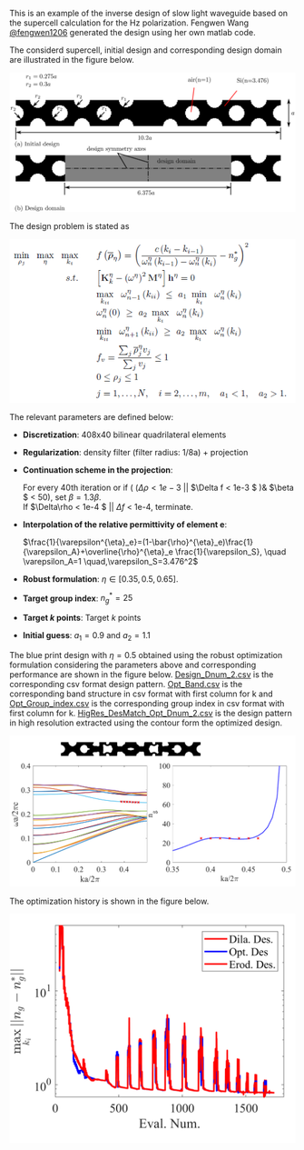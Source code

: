 
This is an example of the inverse design of slow light waveguide based on the supercell calculation for the Hz polarization. Fengwen Wang [@fengwen1206](https://github.com/fengwen1206) generated the design using her own  matlab code. 

The considerd supercell, initial design and corresponding design domain are illustrated in the figure below.

![schematic](/slow_light_waveguide/Illustration.png)

The design problem is stated as

![schematic](/slow_light_waveguide/Optimizationformulation.PNG)

 The relevant parameters are defined below:
 - **Discretization**: 408x40 bilinear quadrilateral elements
 - **Regularization**: density filter (filter radius: 1/8a) + projection
 - **Continuation scheme in the projection**: 	
 
     For every 40th iteration or if  ( ($\Delta\rho < 1e-3$  || $\Delta f < 1e-3 $ )& $\beta $ < 50),   set $\beta=1.3 \beta$.   
     If  $\Delta\rho < 1e-4 $ ||  $\Delta f$ < 1e-4,  terminate. 
 
- **Interpolation of the relative permittivity of element e**:

    $\frac{1}{\varepsilon^{\eta}_e}=(1-\bar{\rho}^{\eta}_e)\frac{1}{\varepsilon_A}+\overline{\rho}^{\eta}_e  \frac{1}{\varepsilon_S}, \quad   \varepsilon_A=1 \quad,\varepsilon_S=3.476^2$
  
- **Robust formulation**: $\eta\in [0.35, 0.5, 0.65]$.
- **Target group index**: $n^*_g=25$
- **Target $k$ points**: Target $k$ points
- **Initial guess**:  $a_1=0.9$ and $a_2=1.1$  

The blue print design  with $\eta=0.5$ obtained using the robust optimization formulation considering the parameters above and corresponding performance are shown in the figure below. [Design_Dnum_2.csv](/slow_light_waveguide/Design_Dnum_2.csv) is the corresponding csv format design pattern. 
 [Opt_Band.csv](/slow_light_waveguide/Opt_Band.csv) is the corresponding band structure in csv format with first column for k and [Opt_Group_index.csv](/slow_light_waveguide/Opt_Group_index.csv) is the corresponding group index in csv format with first column for k. [HigRes_DesMatch_Opt_Dnum_2.csv](/slow_light_waveguide/HigRes_DesMatch_Opt_Dnum_2.csv) is the design pattern in high resolution extracted using the contour form  the optimized design. 


![schematic](/slow_light_waveguide/Resp_Dnum_2_FF.png)

The optimization history is shown in the figure below.

![schematic](/slow_light_waveguide/Opt_History_SlowLight.png)
